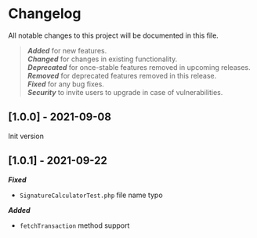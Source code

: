 # Changelog
All notable changes to this project will be documented in this file.

>_**Added**_ for new features.<br/>
>_**Changed**_ for changes in existing functionality.<br/>
>_**Deprecated**_ for once-stable features removed in upcoming releases.<br/>
>_**Removed**_ for deprecated features removed in this release.<br/>
>_**Fixed**_ for any bug fixes.<br/>
>_**Security**_ to invite users to upgrade in case of vulnerabilities.<br/>


## [1.0.0] - 2021-09-08
Init version

## [1.0.1] - 2021-09-22
_**Fixed**_
- `SignatureCalculatorTest.php` file name typo

_**Added**_
- `fetchTransaction` method support